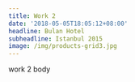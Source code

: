 ```yaml
---
title: Work 2
date: '2018-05-05T18:05:12+08:00'
headline: Bulan Hotel
subheadline: Istanbul 2015
image: /img/products-grid3.jpg
---
```

work 2 body
